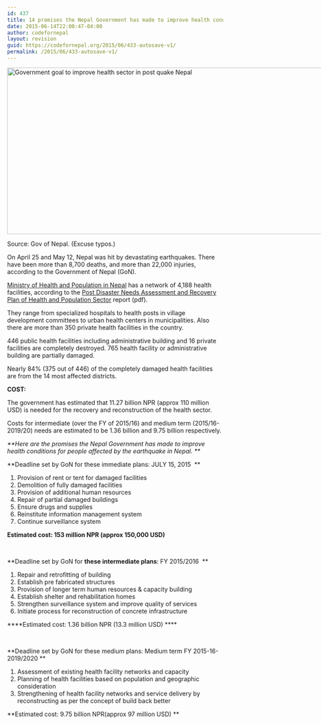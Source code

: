 ```yaml
---
id: 437
title: 14 promises the Nepal Government has made to improve health conditions for people affected by the Earthquake
date: 2015-06-14T22:00:47-04:00
author: codefornepal
layout: revision
guid: https://codefornepal.org/2015/06/433-autosave-v1/
permalink: /2015/06/433-autosave-v1/
---
```

<div id="attachment_434" style="width: 774px" class="wp-caption alignnone">
  <a href="https://codefornepal.org/wp-content/uploads/2015/06/Screen-Shot-2015-06-14-at-7.53.16-PM.png"><img aria-describedby="caption-attachment-434" class="size-full wp-image-434" src="https://codefornepal.org/wp-content/uploads/2015/06/Screen-Shot-2015-06-14-at-7.53.16-PM.png" alt="Government goal to improve health sector in post quake Nepal" width="764" height="388" srcset="https://codefornepal.org/wp-content/uploads/2015/06/Screen-Shot-2015-06-14-at-7.53.16-PM.png 764w, https://codefornepal.org/wp-content/uploads/2015/06/Screen-Shot-2015-06-14-at-7.53.16-PM-300x152.png 300w" sizes="(max-width: 764px) 100vw, 764px" /></a>
  
  <p id="caption-attachment-434" class="wp-caption-text">
    Source: Gov of Nepal. (Excuse typos.)
  </p>
</div>

On April 25 and May 12, Nepal was hit by devastating earthquakes. There have been more than 8,700 deaths, and more than 22,000 injuries, according to the Government of Nepal (GoN).

<a href="http://dohs.gov.np/" target="_blank">Ministry of Health and Population in Nepal</a> has a network of 4,188 health facilities, according to the <a href="http://reliefweb.int/sites/reliefweb.int/files/resources/150610_pdna_report_health_and_population.pdf" target="_blank">Post Disaster Needs Assessment and Recovery Plan of Health and Population Sector</a> report (pdf).

They range from specialized hospitals to health posts in village development committees to urban health centers in municipalities. Also there are more than 350 private health facilities in the country.

446 public health facilities including administrative building and 16 private facilities are completely destroyed. 765 health facility or administrative building are partially damaged.

Nearly 84% (375 out of 446) of the completely damaged health facilities are from the 14 most affected districts.

**COST:** 

The government has estimated that 11.27 billion NPR (approx 110 million USD) is needed for the recovery and reconstruction of the health sector.

Costs for intermediate (over the FY of 2015/16) and medium term (2015/16- 2019/20) needs are estimated to be 1.36 billion and 9.75 billion respectively.

_**Here are the promises the Nepal Government has made to improve health conditions for people affected by the earthquake in Nepal. **_

**Deadline set by GoN for these immediate plans: JULY 15, 2015  **

  1. Provision of rent or tent for damaged facilities
  2. Demolition of fully damaged facilities
  3. Provision of additional human resources
  4. Repair of partial damaged buildings
  5. Ensure drugs and supplies
  6. Reinstitute information management system
  7. Continue surveillance system

****Estimated cost: 153 million NPR (approx 150,000 USD)****

&nbsp;

**Deadline set by GoN for **these intermediate plans**: FY 2015/2016  **

  1. Repair and retrofitting of building
  2. Establish pre fabricated structures
  3. Provision of longer term human resources & capacity building
  4. Establish shelter and rehabilitation homes
  5. Strengthen surveillance system and improve quality of services
  6. Initiate process for reconstruction of concrete infrastructure

****Estimated cost: 1.36 billion NPR (13.3 million USD) ****

&nbsp;

**Deadline set by GoN for these medium plans: Medium term FY 2015-16-2019/2020 **

  1. Assessment of existing health facility networks and capacity
  2. Planning of health facilities based on population and geographic consideration
  3. Strengthening of health facility networks and service delivery by reconstructing as per the concept of build back better

**Estimated cost: 9.75 billion NPR(approx 97 million USD) **